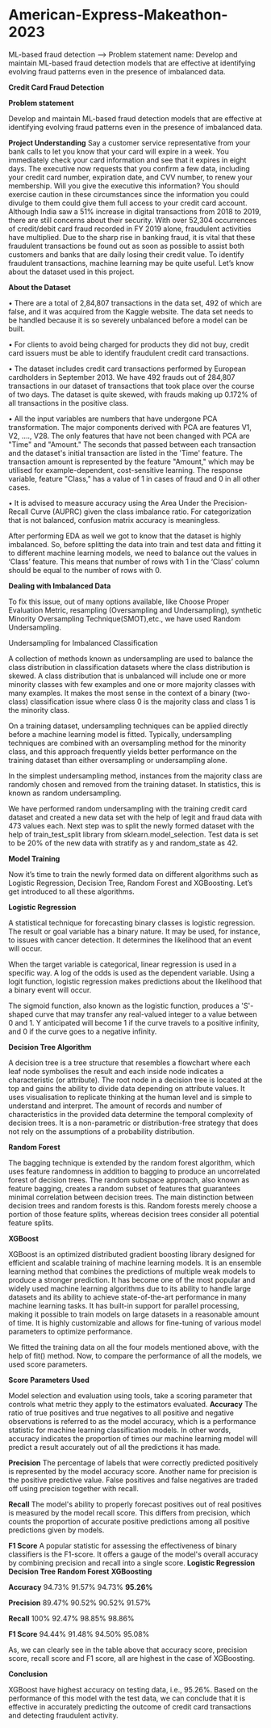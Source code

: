 # American-Express-Makeathon-2023
ML-based fraud detection --> Problem statement name: Develop and maintain ML-based fraud detection models that are effective at identifying evolving fraud patterns even in the presence of imbalanced data.

**Credit Card Fraud Detection**

**Problem statement**

Develop and maintain ML-based fraud detection models that are effective at identifying evolving fraud patterns even in the presence of imbalanced data.

**Project Understanding**
Say a customer service representative from your bank calls to let you know that your card will expire in a week. You immediately check your card information and see that it expires in eight days. The executive now requests that you confirm a few data, including your credit card number, expiration date, and CVV number, to renew your membership. Will you give the executive this information?
You should exercise caution in these circumstances since the information you could divulge to them could give them full access to your credit card account.
Although India saw a 51% increase in digital transactions from 2018 to 2019, there are still concerns about their security. With over 52,304 occurrences of credit/debit card fraud recorded in FY 2019 alone, fraudulent activities have multiplied. Due to the sharp rise in banking fraud, it is vital that these fraudulent transactions be found out as soon as possible to assist both customers and banks that are daily losing their credit value. To identify fraudulent transactions, machine learning may be quite useful.
Let’s know about the dataset used in this project.

**About the Dataset**

• There are a total of 2,84,807 transactions in the data set, 492 of which are false, and it was acquired from the Kaggle website. The data set needs to be handled because it is so severely unbalanced before a model can be built.

• For clients to avoid being charged for products they did not buy, credit card issuers must be able to identify fraudulent credit card transactions.

• The dataset includes credit card transactions performed by European cardholders in September 2013. We have 492 frauds out of 284,807 transactions in our dataset of transactions that took place over the course of two days. The dataset is quite skewed, with frauds making up 0.172% of all transactions in the positive class.

• All the input variables are numbers that have undergone PCA transformation. The major components derived with PCA are features V1, V2, …., V28. The only features that have not been changed with PCA are "Time" and "Amount." The seconds that passed between each transaction and the dataset's initial transaction are listed in the 'Time' feature. The transaction amount is represented by the feature "Amount," which may be utilised for example-dependent, cost-sensitive learning. The response variable, feature "Class," has a value of 1 in cases of fraud and 0 in all other cases.

• It is advised to measure accuracy using the Area Under the Precision-Recall Curve (AUPRC) given the class imbalance ratio. For categorization that is not balanced, confusion matrix accuracy is meaningless.


After performing EDA as well we got to know that the dataset is highly imbalanced. So, before splitting the data into train and test data and fitting it to different machine learning models, we need to balance out the values in ‘Class’ feature. This means that number of rows with 1 in the ‘Class’ column should be equal to the number of rows with 0.

**Dealing with Imbalanced Data**

To fix this issue, out of many options available, like Choose Proper Evaluation Metric, resampling (Oversampling and Undersampling), synthetic Minority Oversampling Technique(SMOT),etc., we have used Random Undersampling.

Undersampling for Imbalanced Classification

A collection of methods known as undersampling are used to balance the class distribution in classification datasets where the class distribution is skewed.
A class distribution that is unbalanced will include one or more minority classes with few examples and one or more majority classes with many examples. It makes the most sense in the context of a binary (two-class) classification issue where class 0 is the majority class and class 1 is the minority class.

On a training dataset, undersampling techniques can be applied directly before a machine learning model is fitted. Typically, undersampling techniques are combined with an oversampling method for the minority class, and this approach frequently yields better performance on the training dataset than either oversampling or undersampling alone.

In the simplest undersampling method, instances from the majority class are randomly chosen and removed from the training dataset. In statistics, this is known as random undersampling. 

We have performed random undersampling with the training credit card dataset and created a new data set with the help of legit and fraud data with 473 values each. 
Next step was to split the newly formed dataset with the help of train_test_split library from sklearn.model_selection. Test data is set to be 20% of the new data with stratify as y and random_state as 42.

**Model Training**

Now it’s time to train the newly formed data on different algorithms such as Logistic Regression, Decision Tree, Random Forest and XGBoosting. Let’s get introduced to all these algorithms.


**Logistic Regression**

A statistical technique for forecasting binary classes is logistic regression. The result or goal variable has a binary nature. It may be used, for instance, to issues with cancer detection. It determines the likelihood that an event will occur.

When the target variable is categorical, linear regression is used in a specific way. A log of the odds is used as the dependent variable. Using a logit function, logistic regression makes predictions about the likelihood that a binary event will occur.

The sigmoid function, also known as the logistic function, produces a 'S'-shaped curve that may transfer any real-valued integer to a value between 0 and 1. Y anticipated will become 1 if the curve travels to a positive infinity, and 0 if the curve goes to a negative infinity.


**Decision Tree Algorithm**

A decision tree is a tree structure that resembles a flowchart where each leaf node symbolises the result and each inside node indicates a characteristic (or attribute). The root node in a decision tree is located at the top and gains the ability to divide data depending on attribute values. It uses visualisation to replicate thinking at the human level and is simple to understand and interpret. The amount of records and number of characteristics in the provided data determine the temporal complexity of decision trees. It is a non-parametric or distribution-free strategy that does not rely on the assumptions of a probability distribution.


**Random Forest**

The bagging technique is extended by the random forest algorithm, which uses feature randomness in addition to bagging to produce an uncorrelated forest of decision trees. The random subspace approach, also known as feature bagging, creates a random subset of features that guarantees minimal correlation between decision trees. The main distinction between decision trees and random forests is this. Random forests merely choose a portion of those feature splits, whereas decision trees consider all potential feature splits.


**XGBoost**

XGBoost is an optimized distributed gradient boosting library designed for efficient and scalable training of machine learning models. It is an ensemble learning method that combines the predictions of multiple weak models to produce a stronger prediction. It has become one of the most popular and widely used machine learning algorithms due to its ability to handle large datasets and its ability to achieve state-of-the-art performance in many machine learning tasks. It has built-in support for parallel processing, making it possible to train models on large datasets in a reasonable amount of time. It is highly customizable and allows for fine-tuning of various model parameters to optimize performance.

We fitted the training data on all the four models mentioned above, with the help of fit() method. Now, to compare the performance of all the models, we used score parameters.

**Score Parameters Used**

Model selection and evaluation using tools, take a scoring parameter that controls what metric they apply to the estimators evaluated.
**Accuracy**
The ratio of true positives and true negatives to all positive and negative observations is referred to as the model accuracy, which is a performance statistic for machine learning classification models. In other words, accuracy indicates the proportion of times our machine learning model will predict a result accurately out of all the predictions it has made.

**Precision**
The percentage of labels that were correctly predicted positively is represented by the model accuracy score. Another name for precision is the positive predictive value. False positives and false negatives are traded off using precision together with recall.

**Recall**
The model's ability to properly forecast positives out of real positives is measured by the model recall score. This differs from precision, which counts the proportion of accurate positive predictions among all positive predictions given by models.

**F1 Score**
A popular statistic for assessing the effectiveness of binary classifiers is the F1-score. It offers a gauge of the model's overall accuracy by combining precision and recall into a single score.
	**Logistic Regression**		**Decision Tree**	**Random Forest**	**XGBoosting**
	
**Accuracy**		94.73%		91.57%		94.73%		**95.26%**

**Precision**		89.47%		90.52%		90.52%		91.57%

**Recall**		100%		92.47%		98.85%		98.86%

**F1 Score**		94.44%		91.48%		94.50%		95.08%

As, we can clearly see in the table above that accuracy score, precision score,  recall score and F1 score, all are highest in the case of XGBoosting.

**Conclusion**

XGBoost have highest accuracy on testing data, i.e., 95.26%. Based on the performance of this model with the test data, we can conclude that it is effective in accurately predicting the outcome of credit card transactions and detecting fraudulent activity.
